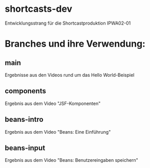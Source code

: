 # shortcasts-dev
Entwicklungsstrang für die Shortcastproduktion IPWA02-01

# Branches und ihre Verwendung:
## main
Ergebnisse aus den Videos rund um das Hello World-Beispiel
## components
Ergebnis aus dem Video "JSF-Komponenten"
## beans-intro
Ergebnis aus dem Video "Beans: Eine Einführung"
## beans-input
Ergebnis aus dem Video "Beans: Benutzereingaben speichern"
